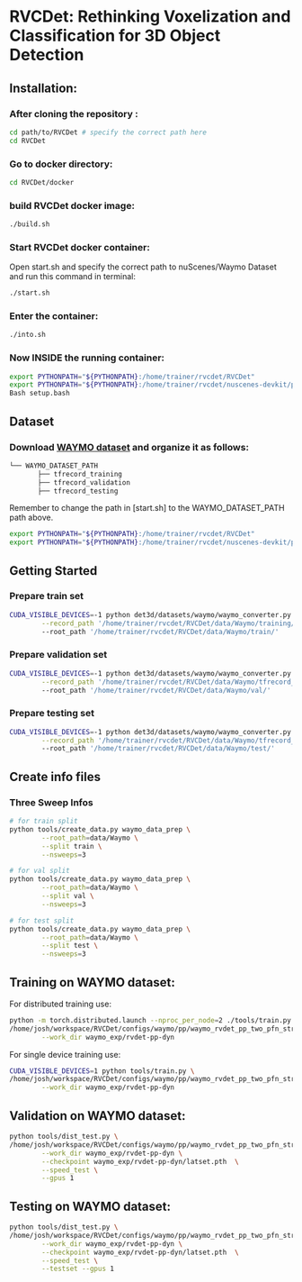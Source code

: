 # RVCDet: Rethinking Voxelization and Classification for 3D Object Detection

## Installation:
### After cloning the repository :
```bash
cd path/to/RVCDet # specify the correct path here
cd RVCDet
```
### Go to docker directory:
```bash
cd RVCDet/docker
```
### build RVCDet docker image:
```bash
./build.sh
```
### Start RVCDet docker container:
Open start.sh and specify the correct path to nuScenes/Waymo Dataset and run this command in terminal:
```bash
./start.sh
```
### Enter the container:
```bash
./into.sh
```
### Now INSIDE the running container:
```bash
export PYTHONPATH="${PYTHONPATH}:/home/trainer/rvcdet/RVCDet"
export PYTHONPATH="${PYTHONPATH}:/home/trainer/rvcdet/nuscenes-devkit/python-sdk"
Bash setup.bash
```

## Dataset
### Download [WAYMO dataset](https://waymo.com/open/) and organize it as follows:
```bash
└── WAYMO_DATASET_PATH 
       ├── tfrecord_training       
       ├── tfrecord_validation   
       ├── tfrecord_testing 
```
Remember to change the path in [start.sh] to the WAYMO_DATASET_PATH path above.

```bash
export PYTHONPATH="${PYTHONPATH}:/home/trainer/rvcdet/RVCDet"
export PYTHONPATH="${PYTHONPATH}:/home/trainer/rvcdet/nuscenes-devkit/python-sdk"
```

## Getting Started
### Prepare train set 
```bash
CUDA_VISIBLE_DEVICES=-1 python det3d/datasets/waymo/waymo_converter.py \
        --record_path '/home/trainer/rvcdet/RVCDet/data/Waymo/training/*.tfrecord' \  
        --root_path '/home/trainer/rvcdet/RVCDet/data/Waymo/train/'
```
### Prepare validation set 
```bash
CUDA_VISIBLE_DEVICES=-1 python det3d/datasets/waymo/waymo_converter.py \
        --record_path '/home/trainer/rvcdet/RVCDet/data/Waymo/tfrecord_validation/*.tfrecord' \  
        --root_path '/home/trainer/rvcdet/RVCDet/data/Waymo/val/'
```
### Prepare testing set 
```bash
CUDA_VISIBLE_DEVICES=-1 python det3d/datasets/waymo/waymo_converter.py \
        --record_path '/home/trainer/rvcdet/RVCDet/data/Waymo/tfrecord_testing/*.tfrecord' \ 
        --root_path '/home/trainer/rvcdet/RVCDet/data/Waymo/test/'
```
## Create info files
### Three Sweep Infos 
```bash
# for train split
python tools/create_data.py waymo_data_prep \
        --root_path=data/Waymo \
        --split train \
        --nsweeps=3  
```
```bash
# for val split
python tools/create_data.py waymo_data_prep \
        --root_path=data/Waymo \
        --split val \
        --nsweeps=3 
```
```bash
# for test split
python tools/create_data.py waymo_data_prep \
        --root_path=data/Waymo \
        --split test \
        --nsweeps=3 
```

## Training on WAYMO dataset:
For distributed training use:
```bash
python -m torch.distributed.launch --nproc_per_node=2 ./tools/train.py \
/home/josh/workspace/RVCDet/configs/waymo/pp/waymo_rvdet_pp_two_pfn_stride1_3x.py \
        --work_dir waymo_exp/rvdet-pp-dyn
```
For single device training use:
```bash
CUDA_VISIBLE_DEVICES=1 python tools/train.py \
/home/josh/workspace/RVCDet/configs/waymo/pp/waymo_rvdet_pp_two_pfn_stride1_3x.py \
        --work_dir waymo_exp/rvdet-pp-dyn
```
  
## Validation on WAYMO dataset:
```bash
python tools/dist_test.py \
/home/josh/workspace/RVCDet/configs/waymo/pp/waymo_rvdet_pp_two_pfn_stride1_3x.py \
        --work_dir waymo_exp/rvdet-pp-dyn \
        --checkpoint waymo_exp/rvdet-pp-dyn/latset.pth  \
        --speed_test \
        --gpus 1
```

## Testing on WAYMO dataset:
```bash
python tools/dist_test.py \
/home/josh/workspace/RVCDet/configs/waymo/pp/waymo_rvdet_pp_two_pfn_stride1_3x.py \
        --work_dir waymo_exp/rvdet-pp-dyn \
        --checkpoint waymo_exp/rvdet-pp-dyn/latset.pth  \
        --speed_test \
        --testset --gpus 1
```

